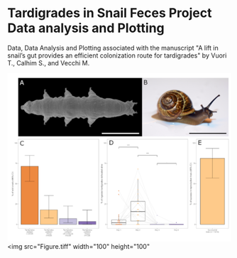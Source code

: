 # Tardigrades in Snail Feces Project Data analysis and Plotting
    
Data, Data Analysis and Plotting associated with the manuscript "A lift in snail’s gut provides an efficient colonization route for tardigrades"
by Vuori T., Calhim S., and Vecchi M.

![Figure](Figure.tiff)
<img src="Figure.tiff" width="100" height="100"
